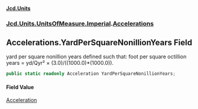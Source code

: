 #### [Jcd.Units](index 'index')
### [Jcd.Units.UnitsOfMeasure.Imperial](Jcd.Units.UnitsOfMeasure.Imperial 'Jcd.Units.UnitsOfMeasure.Imperial').[Accelerations](Accelerations 'Jcd.Units.UnitsOfMeasure.Imperial.Accelerations')

## Accelerations.YardPerSquareNonillionYears Field

yard per square nonillion years defined such that: foot per square octillion years = yd/Qyr² ×
(3.0)/((1000.0)*(1000.0)).

```csharp
public static readonly Acceleration YardPerSquareNonillionYears;
```

#### Field Value
[Acceleration](Acceleration 'Jcd.Units.UnitTypes.Acceleration')